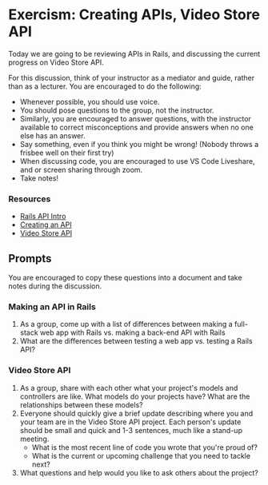 # Exercism: Creating APIs, Video Store API

Today we are going to be reviewing APIs in Rails, and discussing the current progress on Video Store API.

For this discussion, think of your instructor as a mediator and guide, rather than as a lecturer. You are encouraged to do the following:

* Whenever possible, you should use voice.
* You should pose questions to the group, not the instructor.
* Similarly, you are encouraged to answer questions, with the instructor available to correct misconceptions and provide answers when no one else has an answer.
* Say something, even if you think you might be wrong! (Nobody throws a frisbee well on their first try)
* When discussing code, you are encouraged to use VS Code Liveshare, and or screen sharing through zoom.
* Take notes!

### Resources

* [Rails API Intro](https://github.com/Ada-Developers-Academy/textbook-curriculum/blob/master/09-intermediate-rails/rails-api-intro.md)
* [Creating an API](https://github.com/Ada-Developers-Academy/textbook-curriculum/blob/master/09-intermediate-rails/creating-apis.md)
* [Video Store API](https://github.com/Ada-C13/video-store-api)

## Prompts
You are encouraged to copy these questions into a document and take notes during the discussion.

### Making an API in Rails

1. As a group, come up with a list of differences between making a full-stack web app with Rails vs. making a back-end API with Rails
1. What are the differences between testing a web app vs. testing a Rails API?

### Video Store API

1. As a group, share with each other what your project's models and controllers are like. What models do your projects have? What are the relationships between these models?
1. Everyone should quickly give a brief update describing where you and your team are in the Video Store API project. Each person's update should be small and quick and 1-3 sentences, much like a stand-up meeting.
    - What is the most recent line of code you wrote that you're proud of?
    - What is the current or upcoming challenge that you need to tackle next?
1. What questions and help would you like to ask others about the project?

